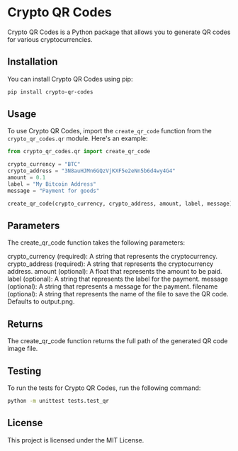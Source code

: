 # Crypto QR Codes

Crypto QR Codes is a Python package that allows you to generate QR codes for various cryptocurrencies.

## Installation

You can install Crypto QR Codes using pip:

```bash
pip install crypto-qr-codes
```
## Usage

To use Crypto QR Codes, import the `create_qr_code` function from the `crypto_qr_codes.qr` module. Here's an example:

```python
from crypto_qr_codes.qr import create_qr_code

crypto_currency = "BTC"
crypto_address = "3N8auHJMn6GQzVjKXF5e2eNn5b6d4wy4G4"
amount = 0.1
label = "My Bitcoin Address"
message = "Payment for goods"

create_qr_code(crypto_currency, crypto_address, amount, label, message)
```
## Parameters
The create_qr_code function takes the following parameters:

crypto_currency (required): A string that represents the cryptocurrency.
crypto_address (required): A string that represents the cryptocurrency address.
amount (optional): A float that represents the amount to be paid.
label (optional): A string that represents the label for the payment.
message (optional): A string that represents a message for the payment.
filename (optional): A string that represents the name of the file to save the QR code. Defaults to output.png.
## Returns
The create_qr_code function returns the full path of the generated QR code image file.
## Testing
To run the tests for Crypto QR Codes, run the following command:
```bash
python -m unittest tests.test_qr
```
## License
This project is licensed under the MIT License.





